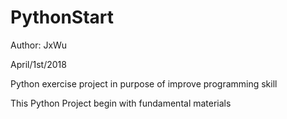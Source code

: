 # PythonStart
Author: JxWu

April/1st/2018  

Python exercise project in purpose of improve programming skill 

This Python Project begin with fundamental materials

